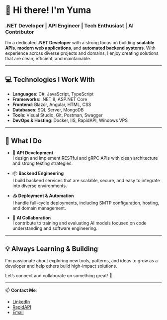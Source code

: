 # 👋 Hi there! I'm Yuma

### .NET Developer | API Engineer | Tech Enthusiast | AI Contributor

I’m a dedicated **.NET Developer** with a strong focus on building **scalable APIs**, **modern web applications**, and **automated backend systems**. With experience across diverse projects and domains, I enjoy creating solutions that are clean, efficient, and maintainable.

---

## 💻 Technologies I Work With

- **Languages**: C#, JavaScript, TypeScript
- **Frameworks**: .NET 8, ASP.NET Core
- **Frontend**: Blazor, Angular, HTML, CSS
- **Databases**: SQL Server, MongoDB
- **Tools**: Visual Studio, Git, Postman, Swagger
- **DevOps & Hosting**: Docker, IIS, RapidAPI, Windows VPS

---

## 🚀 What I Do

- 🧩 **API Development**  
  I design and implement RESTful and gRPC APIs with clean architecture and strong testing strategies.

- 📦 **Backend Engineering**  
  I build backend services that are scalable, secure, and easy to integrate into diverse environments.

- 📤 **Deployment & Automation**  
  I handle full-cycle deployments, including SMTP configuration, hosting, and domain management.

- 🤖 **AI Collaboration**  
  I contribute to training and evaluating AI models focused on code understanding and software engineering.

---

## 💡 Always Learning & Building

I'm passionate about exploring new tools, patterns, and ideas to grow as a developer and help others build high-impact solutions.

Let’s connect and collaborate on something great! 🚀

---

📫 **Contact Me**:
- [LinkedIn](https://www.linkedin.com/in/jes%C3%BAs-blanco-astilleros-116a61271/)
- [RapidAPI](https://rapidapi.com/user/yuumaadbro)
- [Email](mailto:jesus.blanco58@protonmail.com)
